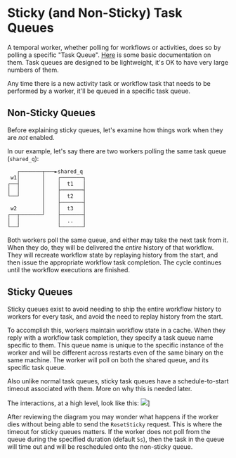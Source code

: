 # Sticky (and Non-Sticky) Task Queues

A temporal worker, whether polling for workflows or activities, does so by polling a specific
"Task Queue". [Here](https://docs.temporal.io/docs/concepts/task-queues) is some basic documentation
on them. Task queues are designed to be lightweight, it's OK to have very large numbers of them.

Any time there is a new activity task or workflow task that needs to be performed by a worker, it'll
be queued in a specific task queue.

## Non-Sticky Queues
Before explaining sticky queues, let's examine how things work when they are *not* enabled.

In our example, let's say there are two workers polling the same task queue (`shared_q`):

```text
   ┌───────┬───►shared_q
 w1│       │    ┌───────┐
┌──┤       │    │  t1   │
│  │       │    ├───────┤
└──┘       │    │  t2   │
           │    ├───────┤
 w2        │    │  t3   │
┌──┬───────┘    ├───────┤
│  │            │  ..   │
└──┘            └───────┘
```

Both workers poll the same queue, and either may take the next task from it. When they do, they will
be delivered the *entire* history of that workflow. They will recreate workflow state by replaying
history from the start, and then issue the appropriate workflow task completion. The cycle continues
until the workflow executions are finished.

## Sticky Queues
Sticky queues exist to avoid needing to ship the entire workflow history to workers for every task,
and avoid the need to replay history from the start.

To accomplish this, workers maintain workflow state in a cache. When they reply with a workflow
task completion, they specify a task queue name specific to them. This queue name is unique to
the specific instance of the worker and will be different across restarts even of the same binary on
the same machine. The worker will poll on both the shared queue, and its specific task queue.

Also unlike normal task queues, sticky task queues have a schedule-to-start timeout associated with 
them. More on why this is needed later.

The interactions, at a high level, look like this:
![](https://www.planttext.com/api/plantuml/svg/jLEnRjim4Dtv5GTDSH0FNeEYI8SCtT8aG4Q3eKyI8OedyKwM_FSzKNOJkqK13rbvxxrxx-dqm6AJ36qmHhm4XE95l6iEy6gvWLy33WW_es2oJZn5BepfbE2TxsmKADueDPXWKu1b63VdmnTCUqnvLABfirZ1rE9M-lnQzHUlsp7hRJVRQPeoX7jZnWsilwi4tCCJXG0KeVYZKnWTV5khbewhPDyXuYGWwd-Uh9Mf_7kOdPQ1nYNP3KRn2Q7sB9GEgzEI37rAv91vqVYqF3CTjLr0mJiO63C4ZXd-7K8RcsqS9Nv4mBtkleFW6mGBubljh_J9n-e8v1vkRnNx61VXRCC4ekxaJB4mdlBCOvuxiS0TEbzwjpZwRs-N9fSI-ReIAOQ38iSb4w--iCJhExme4EFkx2C_xhsJZnRBH2quwseqaGGX-QgM4qml7shRTHYrw194h-OJanBCfY6XPOfdv_gCZ7ByesvyT67OeL9hx-eF0PpG3VEErTMdKlqLCviFMCxUtn0gWdVh6X1IrmXSsuIxutaOyw2bwB__6m00)]

After reviewing the diagram you may wonder what happens if the worker dies without being able
to send the `ResetSticky` request. This is where the timeout for sticky queues matters. If the
worker does not poll from the queue during the specified duration (default `5s`), then the task
in the queue will time out and will be rescheduled onto the non-sticky queue.
